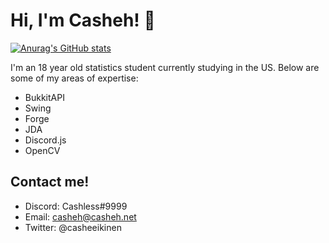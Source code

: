 # Hi, I'm Casheh! :wave: 
[![Anurag's GitHub stats](https://github-readme-stats.vercel.app/api?username=casheh)](https://github.com/anuraghazra/github-readme-stats)

I'm an 18 year old statistics student currently studying in the US. Below are some of my areas of expertise:

* BukkitAPI
* Swing
* Forge
* JDA
* Discord.js
* OpenCV

## Contact me!
* Discord: Cashless#9999
* Email: casheh@casheh.net
* Twitter: @casheeikinen
